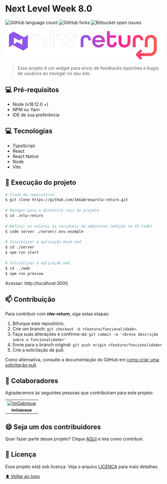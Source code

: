 # Next Level Week 8.0

![GitHub language count](https://img.shields.io/github/languages/count/ImGabreuw/nlw-return?style=for-the-badge)
![GitHub forks](https://img.shields.io/github/forks/ImGabreuw/nlw-return?style=for-the-badge)
![Bitbucket open issues](https://img.shields.io/github/issues/ImGabreuw/nlw-return?style=for-the-badge)

![](./docs/assets/nlw-return.png)

> Esse projeto é um widget para envio de feedbacks (opiniões e bugs) de usuários ao navegar no seu site.

## 💻 Pré-requisitos

- Node (v18.12.0 +)
- NPM ou Yarn
- IDE de sua preferência

## 💻 Tecnologias

- TypeScript
- React
- React Native
- Node
- Vite

## 🚀 Execução do projeto

```bash
# Clone do repositório
$ git clone https://github.com/ImGabreuw/nlw-return.git

# Navegar para o diretório raiz do projeto
$ cd ./nlw-return

# Definir os valores às variáveis de ambientes (edição no VS Code)
$ code server ./server/.env.example

# Inicializar a aplicação back-end
$ cd ./server
$ npm run start

# Inicializar a aplicação web
$ cd ../web
$ npm run preview
```

Acessar: http://localhost:3000

## 📫 Contribuição

Para contribuir com **nlw-return**, siga estas etapas:

1. Bifurque este repositório.
2. Crie um branch: `git checkout -b <feature/funcionalidade>`.
3. Faça suas alterações e confirme-as: `git commit -m '<breve descrição sobre a funcionalidade>'`
4. Envie para o branch original: `git push origin <feature/funcionalidade>`
5. Crie a solicitação de pull.

Como alternativa, consulte a documentação do GitHub em [como criar uma solicitação pull](https://help.github.com/en/github/collaborating-with-issues-and-pull-requests/creating-a-pull-request).

## 🤝 Colaboradores

Agradecemos às seguintes pessoas que contribuíram para este projeto:

<table>
  <tr>
    <td align="center">
      <a href="https://github.com/ImGabreuw">
        <img src="https://avatars.githubusercontent.com/u/60116449?v=4" width="100px;" alt="ImGabreuw"/><br>
        <sub>
          <b>ImGabreuw</b>
        </sub>
      </a>
    </td>
  </tr>
</table>

## 😄 Seja um dos contribuidores<br>

Quer fazer parte desse projeto? Clique [AQUI](CONTRIBUTING.md) e leia como contribuir.

## 📝 Licença

Esse projeto está sob licença. Veja o arquivo [LICENÇA](LICENSE.md) para mais detalhes.

[⬆ Voltar ao topo](#next-level-week-80)<br>